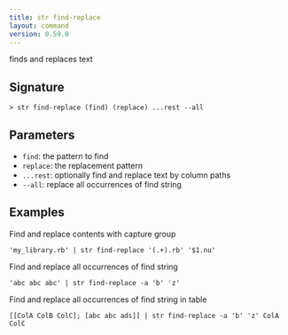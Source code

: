 ```yaml
---
title: str find-replace
layout: command
version: 0.59.0
---
```


finds and replaces text

## Signature

```> str find-replace (find) (replace) ...rest --all```

## Parameters

 -  `find`: the pattern to find
 -  `replace`: the replacement pattern
 -  `...rest`: optionally find and replace text by column paths
 -  `--all`: replace all occurrences of find string

## Examples

Find and replace contents with capture group
```shell
'my_library.rb' | str find-replace '(.+).rb' '$1.nu'
```

Find and replace all occurrences of find string
```shell
'abc abc abc' | str find-replace -a 'b' 'z'
```

Find and replace all occurrences of find string in table
```shell
[[ColA ColB ColC]; [abc abc ads]] | str find-replace -a 'b' 'z' ColA ColC
```

